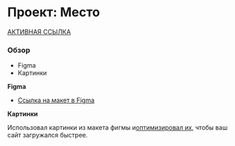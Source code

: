 # Проект: Место

[АКТИВНАЯ ССЫЛКА](https://zilov.github.io/mesto/)

### Обзор

* Figma
* Картинки

**Figma**

* [Ссылка на макет в Figma](https://www.figma.com/file/2cn9N9jSkmxD84oJik7xL7/JavaScript.-Sprint-4?node-id=0%3A1)

**Картинки**

Использовал картинки из макета фигмы и[оптимизировал их](https://tinypng.com/), чтобы ваш сайт загружался быстрее.
